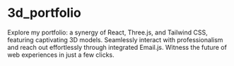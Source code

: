 # 3d_portfolio
Explore my portfolio: a synergy of React, Three.js, and Tailwind CSS, featuring captivating 3D models. Seamlessly interact with professionalism and reach out effortlessly through integrated Email.js. Witness the future of web experiences in just a few clicks.
